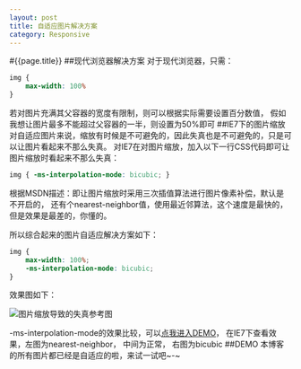 ```yaml
---
layout: post
title: 自适应图片解决方案
category: Responsive
---
```

#{{page.title}}
##现代浏览器解决方案
对于现代浏览器，只需：

```css
img {
    max-width: 100%
}
```
若对图片充满其父容器的宽度有限制，则可以根据实际需要设置百分数值， 假如我想让图片最多不能超过父容器的一半，则设置为50%即可
##IE7下的图片缩放
对自适应图片来说，缩放有时候是不可避免的，因此失真也是不可避免的，只是可以让图片看起来不那么失真。
对IE7在对图片缩放，加入以下一行CSS代码即可让图片缩放时看起来不那么失真：

```css
img { -ms-interpolation-mode: bicubic; }
```
根据MSDN描述：即让图片缩放时采用三次插值算法进行图片像素补偿，默认是不开启的，
还有个nearest-neighbor值，使用最近邻算法，这个速度是最快的，但是效果是最差的，你懂的。

所以综合起来的图片自适应解决方案如下：

```css
img {
    max-width: 100%;
    -ms-interpolation-mode: bicubic;
}
```
效果图如下：

![图片缩放导致的失真参考图](http://yunpan.alibaba.com/share/scan.do?info=292JAcZiX&pInfo=292JAcZiX&app_name=)

-ms-interpolation-mode的效果比较，可以[点我进入DEMO](http://sandbox.runjs.cn/show/fiybkh3g)，
在IE7下查看效果，左图为nearest-neighbor， 中间为正常， 右图为bicubic
##DEMO
本博客的所有图片都已经是自适应的啦，来试一试吧~-~

